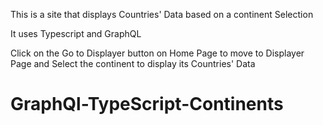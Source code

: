 This is a site that displays Countries' Data based on a continent Selection 

It uses Typescript and GraphQL

Click on the Go to Displayer button on Home Page to move to Displayer Page and Select the continent to display its Countries' Data
# GraphQl-TypeScript-Continents

